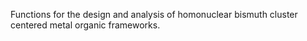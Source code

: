 Functions for the design and analysis of homonuclear bismuth cluster centered metal organic frameworks.
